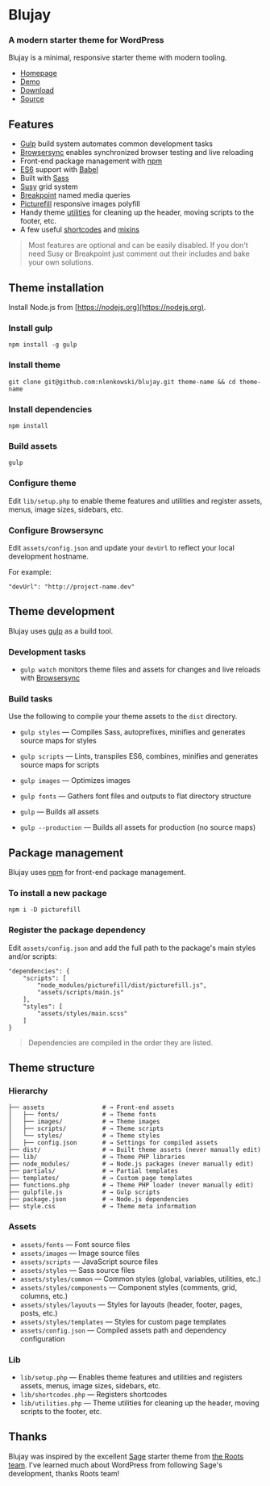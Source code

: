 # Blujay
### A modern starter theme for WordPress

Blujay is a minimal, responsive starter theme with modern tooling.

* [Homepage](http://blujay.littlebiglab.com)
* [Demo](http://blujay.littlebiglab.com/demo)
* [Download](https://github.com/nlenkowski/blujay/releases/latest)
* [Source](https://github.com/nlenkowski/blujay)

## Features

* [Gulp](http://gulpjs.com) build system automates common development tasks
* [Browsersync](http://browsersync.io) enables synchronized browser testing and live reloading
* Front-end package management with [npm](https://www.npmjs.com)
* [ES6](https://babeljs.io/docs/learn-es2015) support with [Babel](https://babeljs.io)
* Built with [Sass](http://sass-lang.com)
* [Susy](http://susy.oddbird.net) grid system
* [Breakpoint](http://breakpoint-sass.com) named media queries
* [Picturefill](http://picturefill.com) responsive images polyfill
* Handy theme [utilities](https://github.com/nlenkowski/blujay/blob/master/lib/utilities.php) for cleaning up the header, moving scripts to the footer, etc.
* A few useful [shortcodes](https://github.com/nlenkowski/blujay/blob/master/lib/shortcodes.php) and [mixins](https://github.com/nlenkowski/blujay/blob/master/assets/styles/common/_utilities.scss)

> Most features are optional and can be easily disabled. If you don't need Susy or Breakpoint just comment out their includes and bake your own solutions.

## Theme installation


Install Node.js from [https://nodejs.org](https://nodejs.org).

### Install gulp


```
npm install -g gulp
```

### Install theme

```
git clone git@github.com:nlenkowski/blujay.git theme-name && cd theme-name
```

### Install dependencies
```
npm install
```

### Build assets
```
gulp
```

### Configure theme

Edit `lib/setup.php` to enable theme features and utilities and register assets, menus, image sizes, sidebars, etc.

### Configure Browsersync

Edit `assets/config.json` and update your `devUrl` to reflect your local development hostname.

For example:

```
"devUrl": "http://project-name.dev"
```

## Theme development

Blujay uses [gulp](http://gulpjs.com/) as a build tool.

### Development tasks

* `gulp watch` monitors theme files and assets for changes and live reloads with [Browsersync](http://browsersync.io)

### Build tasks

Use the following to compile your theme assets to the `dist` directory.


* `gulp styles` — Compiles Sass, autoprefixes, minifies and generates source maps for styles

* `gulp scripts` — Lints, transpiles ES6, combines, minifies and generates source maps for scripts

* `gulp images` — Optimizes images

* `gulp fonts` — Gathers font files and outputs to flat directory structure

* `gulp` — Builds all assets

* `gulp --production` — Builds all assets for production (no source maps) 

## Package management

Blujay uses [npm](https://www.npmjs.com) for front-end package management. 

### To install a new package

```
npm i -D picturefill
```

### Register the package dependency

Edit `assets/config.json` and add the full path to the package's main styles and/or scripts:

```
"dependencies": {
    "scripts": [
        "node_modules/picturefill/dist/picturefill.js",
        "assets/scripts/main.js"
    ],
    "styles": [
        "assets/styles/main.scss"
    ]
}
```
> Dependencies are compiled in the order they are listed.

## Theme structure

### Hierarchy

```
├── assets                # → Front-end assets
│   ├── fonts/            # → Theme fonts
│   ├── images/           # → Theme images
│   ├── scripts/          # → Theme scripts
│   └── styles/           # → Theme styles
│   ├── config.json       # → Settings for compiled assets
├── dist/                 # → Built theme assets (never manually edit)
├── lib/                  # → Theme PHP libraries
├── node_modules/         # → Node.js packages (never manually edit)
├── partials/             # → Partial templates
├── templates/            # → Custom page templates
├── functions.php         # → Theme PHP loader (never manually edit)
├── gulpfile.js           # → Gulp scripts
├── package.json          # → Node.js dependencies
├── style.css             # → Theme meta information

```

### Assets

* `assets/fonts` — Font source files
* `assets/images` — Image source files
* `assets/scripts` — JavaScript source files
* `assets/styles` — Sass source files
* `assets/styles/common` — Common styles (global, variables, utilities, etc.)
* `assets/styles/components` — Component styles (comments, grid, columns, etc.)
* `assets/styles/layouts` — Styles for layouts (header, footer, pages, posts, etc.)
* `assets/styles/templates` — Styles for custom page templates
* `assets/config.json` — Compiled assets path and dependency configuration

### Lib

* `lib/setup.php` — Enables theme features and utilities and registers assets, menus, image sizes, sidebars, etc.
* `lib/shortcodes.php` — Registers shortcodes
* `lib/utilities.php` — Theme utilities for cleaning up the header, moving scripts to the footer, etc.

## Thanks

Blujay was inspired by the excellent [Sage](https://roots.io/sage/) starter theme from [the Roots team](https://roots.io/). I've learned much about WordPress from following Sage's development, thanks Roots team!
